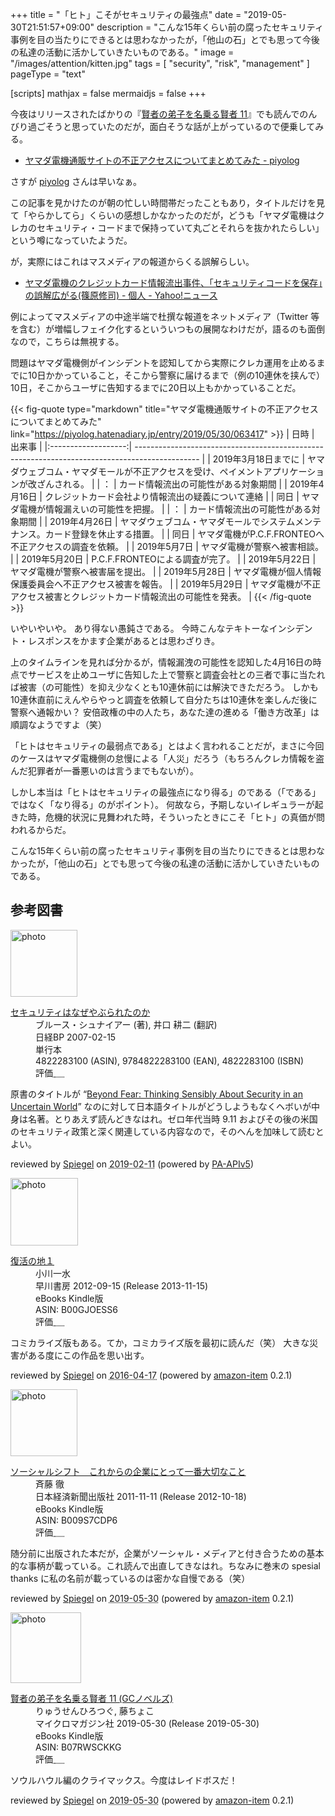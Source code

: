 +++
title = "「ヒト」こそがセキュリティの最強点"
date =  "2019-05-30T21:51:57+09:00"
description = "こんな15年くらい前の腐ったセキュリティ事例を目の当たりにできるとは思わなかったが，「他山の石」とでも思って今後の私達の活動に活かしていきたいものである。"
image = "/images/attention/kitten.jpg"
tags = [ "security", "risk", "management" ]
pageType = "text"

[scripts]
  mathjax = false
  mermaidjs = false
+++

今夜はリリースされたばかりの『[賢者の弟子を名乗る賢者 11](https://www.amazon.co.jp/exec/obidos/ASIN/B07RWSCKKG/baldandersinf-22/)』でも読んでのんびり過ごそうと思っていたのだが，面白そうな話が上がっているので便乗してみる。

- [ヤマダ電機通販サイトの不正アクセスについてまとめてみた - piyolog](https://piyolog.hatenadiary.jp/entry/2019/05/30/063417)

さすが [piyolog](https://piyolog.hatenadiary.jp/) さんは早いなぁ。

この記事を見かけたのが朝の忙しい時間帯だったこともあり，タイトルだけを見て「やらかしてら」くらいの感想しかなかったのだが，どうも「ヤマダ電機はクレカのセキュリティ・コードまで保持っていて丸ごとそれらを抜かれたらしい」という噂になっていたようだ。

が，実際にはこれはマスメディアの報道からくる誤解らしい。

- [ヤマダ電機のクレジットカード情報流出事件、「セキュリティコードを保存」の誤解広がる(篠原修司) - 個人 - Yahoo!ニュース](https://news.yahoo.co.jp/byline/shinoharashuji/20190530-00127999/)

例によってマスメディアの中途半端で杜撰な報道をネットメディア（Twitter 等を含む）が増幅しフェイク化するといういつもの展開なわけだが，語るのも面倒なので，こちらは無視する。

問題はヤマダ電機側がインシデントを認知してから実際にクレカ運用を止めるまでに10日かかっていること，そこから警察に届けるまで（例の10連休を挟んで）10日，そこからユーザに告知するまでに20日以上もかかっていることだ。

{{< fig-quote type="markdown" title="ヤマダ電機通販サイトの不正アクセスについてまとめてみた" link="https://piyolog.hatenadiary.jp/entry/2019/05/30/063417" >}}
|        日時         | 出来事                                                                                         |
|:-------------------:| ---------------------------------------------------------------------------------------------- |
| 2019年3月18日までに | ヤマダウェブコム・ヤマダモールが不正アクセスを受け、ペイメントアプリケーションが改ざんされる。 |
|         ：          | カード情報流出の可能性がある対象期間                                                           |
|    2019年4月16日    | クレジットカード会社より情報流出の疑義について連絡                                             |
|        同日         | ヤマダ電機が情報漏えいの可能性を把握。                                                         |
|         ：          | カード情報流出の可能性がある対象期間                                                           |
|    2019年4月26日    | ヤマダウェブコム・ヤマダモールでシステムメンテナンス。カード登録を休止する措置。               |
|        同日         | ヤマダ電機がP.C.F.FRONTEOへ不正アクセスの調査を依頼。                                          |
|    2019年5月7日     | ヤマダ電機が警察へ被害相談。                                                                   |
|    2019年5月20日    | P.C.F.FRONTEOによる調査が完了。                                                                |
|    2019年5月22日    | ヤマダ電機が警察へ被害届を提出。                                                               |
|    2019年5月28日    | ヤマダ電機が個人情報保護委員会へ不正アクセス被害を報告。                                       |
|    2019年5月29日    | ヤマダ電機が不正アクセス被害とクレジットカード情報流出の可能性を発表。                         |
{{< /fig-quote >}}

いやいやいや。
あり得ない愚鈍さである。
今時こんなテキトーなインシデント・レスポンスをかます企業があるとは思わざりき。

上のタイムラインを見れば分かるが，情報漏洩の可能性を認知した4月16日の時点でサービスを止めユーザに告知した上で警察と調査会社との三者で事に当たれば被害（の可能性）を抑え少なくとも10連休前には解決できただろう。
しかも10連休直前にえんやらやっと調査を依頼して自分たちは10連休を楽しんだ後に警察へ通報かい？ 安倍政権の中の人たち，あなた達の進める「働き方改革」は順調なようですよ（笑）

「ヒトはセキュリティの最弱点である」とはよく言われることだが，まさに今回のケースはヤマダ電機側の怠慢による「人災」だろう（もちろんクレカ情報を盗んだ犯罪者が一番悪いのは言うまでもないが）。

しかし本当は「ヒトはセキュリティの最強点になり得る」のである（「である」ではなく「なり得る」のがポイント）。
何故なら，予期しないイレギュラーが起きた時，危機的状況に見舞われた時，そういったときにこそ「ヒト」の真価が問われるからだ。

こんな15年くらい前の腐ったセキュリティ事例を目の当たりにできるとは思わなかったが，「他山の石」とでも思って今後の私達の活動に活かしていきたいものである。

## 参考図書

<div class="hreview">
  <div class="photo"><a class="item url" href="https://www.amazon.co.jp/dp/4822283100?tag=baldandersinf-22&linkCode=ogi&th=1&psc=1"><img src="https://m.media-amazon.com/images/I/51-pZ52JsUL._SL160_.jpg" width="107" alt="photo"></a></div>
  <dl class="fn">
    <dt><a href="https://www.amazon.co.jp/dp/4822283100?tag=baldandersinf-22&linkCode=ogi&th=1&psc=1">セキュリティはなぜやぶられたのか</a></dt>
    <dd>ブルース・シュナイアー (著), 井口 耕二 (翻訳)</dd>
    <dd>日経BP 2007-02-15</dd>
    <dd>単行本</dd>
    <dd>4822283100 (ASIN), 9784822283100 (EAN), 4822283100 (ISBN)</dd>
    <dd>評価<abbr class="rating fa-sm" title="5">&nbsp;<i class="fas fa-star"></i>&nbsp;<i class="fas fa-star"></i>&nbsp;<i class="fas fa-star"></i>&nbsp;<i class="fas fa-star"></i>&nbsp;<i class="fas fa-star"></i></abbr></dd>
  </dl>
  <p class="description">原書のタイトルが “<a href="https://www.amazon.co.jp/dp/B000PY3NB4?tag=baldandersinf-22&linkCode=ogi&th=1&psc=1">Beyond Fear: Thinking Sensibly About Security in an Uncertain World</a>” なのに対して日本語タイトルがどうしようもなくヘボいが中身は名著。とりあえず読んどきなはれ。ゼロ年代当時 9.11 およびその後の米国のセキュリティ政策と深く関連している内容なので，そのへんを加味して読むとよい。</p>
  <p class="powered-by">reviewed by <a href='#maker' class='reviewer'>Spiegel</a> on <abbr class="dtreviewed" title="2019-02-11">2019-02-11</abbr> (powered by <a href="https://affiliate.amazon.co.jp/assoc_credentials/home">PA-APIv5</a>)</p>
</div>

<div class="hreview">
  <div class="photo"><a class="item url" href="https://www.amazon.co.jp/%E5%BE%A9%E6%B4%BB%E3%81%AE%E5%9C%B0%EF%BC%91-%E5%B0%8F%E5%B7%9D%E4%B8%80%E6%B0%B4-ebook/dp/B00GJOESS6?SubscriptionId=AKIAJYVUJ3DMTLAECTHA&tag=baldandersinf-22&linkCode=xm2&camp=2025&creative=165953&creativeASIN=B00GJOESS6"><img src="https://images-fe.ssl-images-amazon.com/images/I/51ymtvyHUmL._SL160_.jpg" width="108" alt="photo"></a></div>
  <dl class="fn">
    <dt><a href="https://www.amazon.co.jp/%E5%BE%A9%E6%B4%BB%E3%81%AE%E5%9C%B0%EF%BC%91-%E5%B0%8F%E5%B7%9D%E4%B8%80%E6%B0%B4-ebook/dp/B00GJOESS6?SubscriptionId=AKIAJYVUJ3DMTLAECTHA&tag=baldandersinf-22&linkCode=xm2&camp=2025&creative=165953&creativeASIN=B00GJOESS6">復活の地１</a></dt>
	<dd>小川一水</dd>
    <dd>早川書房 2012-09-15 (Release 2013-11-15)</dd>
    <dd>eBooks Kindle版</dd>
    <dd>ASIN: B00GJOESS6</dd>
    <dd>評価<abbr class="rating fa-sm" title="4">&nbsp;<i class="fas fa-star"></i>&nbsp;<i class="fas fa-star"></i>&nbsp;<i class="fas fa-star"></i>&nbsp;<i class="fas fa-star"></i>&nbsp;<i class="far fa-star"></i></abbr></dd>
  </dl>
  <p class="description">コミカライズ版もある。てか，コミカライズ版を最初に読んだ（笑） 大きな災害がある度にこの作品を思い出す。</p>
  <p class="powered-by" >reviewed by <a href='#maker' class='reviewer'>Spiegel</a> on <abbr class="dtreviewed" title="2016-04-17">2016-04-17</abbr> (powered by <a href="https://github.com/spiegel-im-spiegel/amazon-item" >amazon-item</a> 0.2.1)</p>
</div>

<div class="hreview">
  <div class="photo"><a class="item url" href="https://www.amazon.co.jp/%E3%82%BD%E3%83%BC%E3%82%B7%E3%83%A3%E3%83%AB%E3%82%B7%E3%83%95%E3%83%88-%E3%81%93%E3%82%8C%E3%81%8B%E3%82%89%E3%81%AE%E4%BC%81%E6%A5%AD%E3%81%AB%E3%81%A8%E3%81%A3%E3%81%A6%E4%B8%80%E7%95%AA%E5%A4%A7%E5%88%87%E3%81%AA%E3%81%93%E3%81%A8-%E6%96%89%E8%97%A4-%E5%BE%B9-ebook/dp/B009S7CDP6?SubscriptionId=AKIAJYVUJ3DMTLAECTHA&tag=baldandersinf-22&linkCode=xm2&camp=2025&creative=165953&creativeASIN=B009S7CDP6"><img src="https://images-fe.ssl-images-amazon.com/images/I/51b1VUql4DL._SL160_.jpg" width="107" alt="photo"></a></div>
  <dl class="fn">
    <dt><a href="https://www.amazon.co.jp/%E3%82%BD%E3%83%BC%E3%82%B7%E3%83%A3%E3%83%AB%E3%82%B7%E3%83%95%E3%83%88-%E3%81%93%E3%82%8C%E3%81%8B%E3%82%89%E3%81%AE%E4%BC%81%E6%A5%AD%E3%81%AB%E3%81%A8%E3%81%A3%E3%81%A6%E4%B8%80%E7%95%AA%E5%A4%A7%E5%88%87%E3%81%AA%E3%81%93%E3%81%A8-%E6%96%89%E8%97%A4-%E5%BE%B9-ebook/dp/B009S7CDP6?SubscriptionId=AKIAJYVUJ3DMTLAECTHA&tag=baldandersinf-22&linkCode=xm2&camp=2025&creative=165953&creativeASIN=B009S7CDP6">ソーシャルシフト　これからの企業にとって一番大切なこと</a></dt>
	<dd>斉藤 徹</dd>
    <dd>日本経済新聞出版社 2011-11-11 (Release 2012-10-18)</dd>
    <dd>eBooks Kindle版</dd>
    <dd>ASIN: B009S7CDP6</dd>
    <dd>評価<abbr class="rating fa-sm" title="4">&nbsp;<i class="fas fa-star"></i>&nbsp;<i class="fas fa-star"></i>&nbsp;<i class="fas fa-star"></i>&nbsp;<i class="fas fa-star"></i>&nbsp;<i class="far fa-star"></i></abbr></dd>
  </dl>
  <p class="description">随分前に出版された本だが，企業がソーシャル・メディアと付き合うための基本的な事柄が載っている。これ読んで出直してきなはれ。ちなみに巻末の spesial thanks に私の名前が載っているのは密かな自慢である（笑）</p>
  <p class="powered-by" >reviewed by <a href='#maker' class='reviewer'>Spiegel</a> on <abbr class="dtreviewed" title="2019-05-30">2019-05-30</abbr> (powered by <a href="https://github.com/spiegel-im-spiegel/amazon-item" >amazon-item</a> 0.2.1)</p>
</div>

<div class="hreview">
  <div class="photo"><a class="item url" href="https://www.amazon.co.jp/%E8%B3%A2%E8%80%85%E3%81%AE%E5%BC%9F%E5%AD%90%E3%82%92%E5%90%8D%E4%B9%97%E3%82%8B%E8%B3%A2%E8%80%85-11-GC%E3%83%8E%E3%83%99%E3%83%AB%E3%82%BA-%E3%82%8A%E3%82%85%E3%81%86%E3%81%9B%E3%82%93%E3%81%B2%E3%82%8D%E3%81%A4%E3%81%90-ebook/dp/B07RWSCKKG?SubscriptionId=AKIAJYVUJ3DMTLAECTHA&tag=baldandersinf-22&linkCode=xm2&camp=2025&creative=165953&creativeASIN=B07RWSCKKG"><img src="https://images-fe.ssl-images-amazon.com/images/I/51nMoOn8kkL._SL160_.jpg" width="113" alt="photo"></a></div>
  <dl class="fn">
    <dt><a href="https://www.amazon.co.jp/%E8%B3%A2%E8%80%85%E3%81%AE%E5%BC%9F%E5%AD%90%E3%82%92%E5%90%8D%E4%B9%97%E3%82%8B%E8%B3%A2%E8%80%85-11-GC%E3%83%8E%E3%83%99%E3%83%AB%E3%82%BA-%E3%82%8A%E3%82%85%E3%81%86%E3%81%9B%E3%82%93%E3%81%B2%E3%82%8D%E3%81%A4%E3%81%90-ebook/dp/B07RWSCKKG?SubscriptionId=AKIAJYVUJ3DMTLAECTHA&tag=baldandersinf-22&linkCode=xm2&camp=2025&creative=165953&creativeASIN=B07RWSCKKG">賢者の弟子を名乗る賢者 11 (GCノベルズ)</a></dt>
	<dd>りゅうせんひろつぐ, 藤ちょこ</dd>
    <dd>マイクロマガジン社 2019-05-30 (Release 2019-05-30)</dd>
    <dd>eBooks Kindle版</dd>
    <dd>ASIN: B07RWSCKKG</dd>
    <dd>評価<abbr class="rating fa-sm" title="5">&nbsp;<i class="fas fa-star"></i>&nbsp;<i class="fas fa-star"></i>&nbsp;<i class="fas fa-star"></i>&nbsp;<i class="fas fa-star"></i>&nbsp;<i class="fas fa-star"></i></abbr></dd>
  </dl>
  <p class="description">ソウルハウル編のクライマックス。今度はレイドボスだ！</p>
  <p class="powered-by" >reviewed by <a href='#maker' class='reviewer'>Spiegel</a> on <abbr class="dtreviewed" title="2019-05-30">2019-05-30</abbr> (powered by <a href="https://github.com/spiegel-im-spiegel/amazon-item" >amazon-item</a> 0.2.1)</p>
</div>

